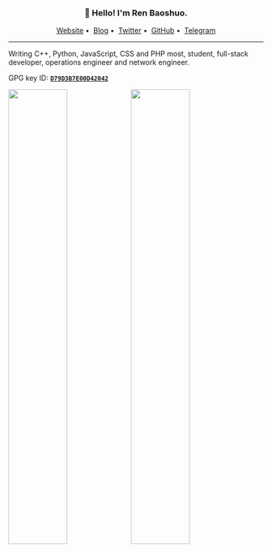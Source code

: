 <h3 align="center">👋 Hello! I'm Ren Baoshuo.</h3>

<p align="center">
<a href="https://baoshuo.ren">Website</a>&nbsp;•&nbsp;
<a href="https://baoshuo.blog">Blog</a>&nbsp;•&nbsp;
<a href="https://twitter.com/renbaoshuo">Twitter</a>&nbsp;•&nbsp;
<a href="https://github.com/renbaoshuo">GitHub</a>&nbsp;•&nbsp;
<a href="https://t.me/baoshuo">Telegram</a>
</p>

---

Writing C++, Python, JavaScript, CSS and PHP most, student, full-stack developer, operations engineer and network engineer.

GPG key ID: [**`D79D3B7E00D42042`**](https://keys.openpgp.org/vks/v1/by-fingerprint/60E46C33C022FA15DBB326837C7AE7B1CE4FF525)

<a href="https://github.com/renbaoshuo"><img width="48%" src="https://github-readme-stats.vercel.app/api?username=renbaoshuo&show_icons=true&count_private=true&hide_title=true&theme=default&hide_border=true&include_all_commits=true&disable_animations=true"><img width="48%" src="https://github-readme-stats.vercel.app/api/wakatime?username=renbaoshuo&hide_border=true&theme=default&layout=compact"></a>
